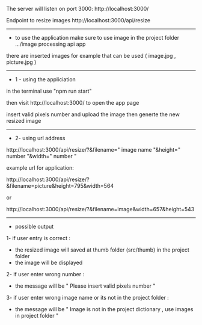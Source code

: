 The server will listen on port 3000:
http://localhost:3000/

Endpoint to resize images
http://localhost:3000/api/resize

----------------------------------------------------------------------------------------

* to use the application make sure to use image in the project folder .../image processing api app

there are inserted images for example that can be used ( image.jpg , picture.jpg )

--------------------------------------------------------------------------------

* 1 - using the appliciation 

in the terminal use "npm run start"

then  visit http://localhost:3000/ to open the app page

insert valid pixels number and upload the image then generte the new resized image

--------------------------------------------------------------------------------

* 2- using url address

http://localhost:3000/api/resize/?&filename=" image name "&height=" number "&width=" number "

example url for application:

http://localhost:3000/api/resize/?&filename=picture&height=795&width=564

or 

http://localhost:3000/api/resize/?&filename=image&width=657&height=543

--------------------------------------------------------------------------------

* possible output 

1- if user entry is correct :

- the resized image will saved at thumb folder (src/thumb) in the project folder
- the image will be displayed

2- if user enter wrong number : 

- the message will be " Please insert valid pixels number  "

3- if user enter wrong image name or its not in the project folder :

- the message will be " Image is not in the project dictionary , use images in project folder  "


